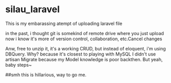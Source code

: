 # silau_laravel
This is my embarassing atempt of uploading laravel file

in the past, i thought git is somekind of remote drive where you just upload
now i know it's more of version control, collaboration, etc.Cancel changes

Anw, free to unzip it, it's a working CRUD,
but instead of eloquent, i'm using DBQuery. Why? because it's closest to playing with MySQL
I didn't use artisan Migrate because my Model knowledge is poor backthen. But yeah, baby steps~

##smh this is hillarious, way to go me.
